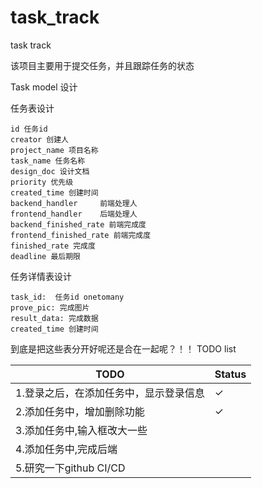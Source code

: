 # task_track
task track

该项目主要用于提交任务，并且跟踪任务的状态

Task model 设计

任务表设计
```
id 任务id 
creator 创建人 
project_name 项目名称
task_name 任务名称
design_doc 设计文档
priority 优先级
created_time 创建时间
backend_handler     前端处理人
frontend_handler    后端处理人
backend_finished_rate 前端完成度
frontend_finished_rate 前端完成度
finished_rate 完成度
deadline 最后期限
```

任务详情表设计
```
task_id:  任务id onetomany
prove_pic: 完成图片
result_data: 完成数据
created_time 创建时间
```


到底是把这些表分开好呢还是合在一起呢？！！
TODO list

|TODO|Status|
|-|-|
|1.登录之后，在添加任务中，显示登录信息|✓|
|2.添加任务中，增加删除功能|✓|
|3.添加任务中,输入框改大一些||
|4.添加任务中,完成后端||
|5.研究一下github CI/CD||

